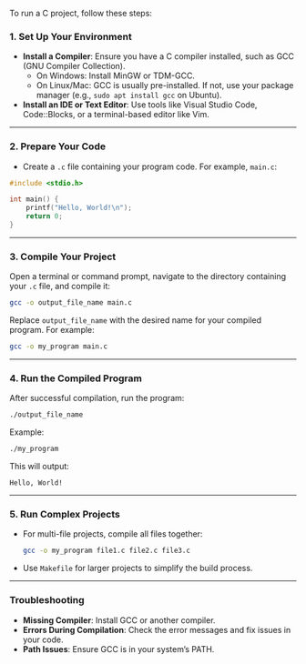 To run a C project, follow these steps:

### 1. **Set Up Your Environment**

- **Install a Compiler**: Ensure you have a C compiler installed, such as GCC (GNU Compiler Collection).
  - On Windows: Install MinGW or TDM-GCC.
  - On Linux/Mac: GCC is usually pre-installed. If not, use your package manager (e.g., `sudo apt install gcc` on Ubuntu).
- **Install an IDE or Text Editor**: Use tools like Visual Studio Code, Code::Blocks, or a terminal-based editor like Vim.

---

### 2. **Prepare Your Code**

- Create a `.c` file containing your program code. For example, `main.c`:

```c
#include <stdio.h>

int main() {
    printf("Hello, World!\n");
    return 0;
}
```

---

### 3. **Compile Your Project**

Open a terminal or command prompt, navigate to the directory containing your `.c` file, and compile it:

```bash
gcc -o output_file_name main.c
```

Replace `output_file_name` with the desired name for your compiled program. For example:

```bash
gcc -o my_program main.c
```

---

### 4. **Run the Compiled Program**

After successful compilation, run the program:

```bash
./output_file_name
```

Example:

```bash
./my_program
```

This will output:

```
Hello, World!
```

---

### 5. **Run Complex Projects**

- For multi-file projects, compile all files together:
  ```bash
  gcc -o my_program file1.c file2.c file3.c
  ```
- Use `Makefile` for larger projects to simplify the build process.

---

### Troubleshooting

- **Missing Compiler**: Install GCC or another compiler.
- **Errors During Compilation**: Check the error messages and fix issues in your code.
- **Path Issues**: Ensure GCC is in your system’s PATH.
